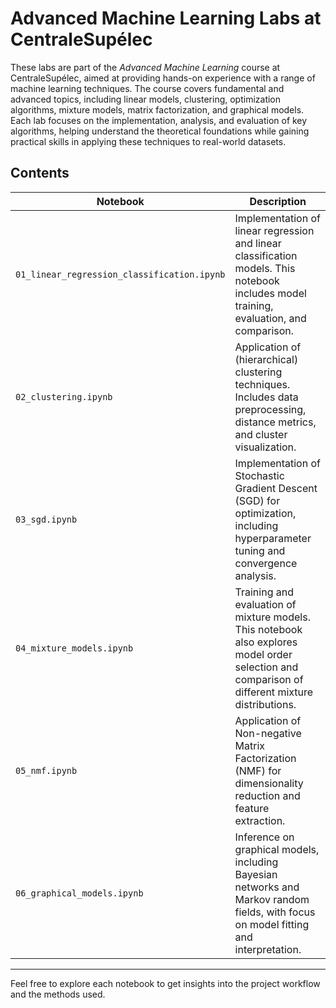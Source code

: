 # Advanced Machine Learning Labs at CentraleSupélec

These labs are part of the *Advanced Machine Learning* course at CentraleSupélec, aimed at providing hands-on experience with a range of machine learning techniques. The course covers fundamental and advanced topics, including linear models, clustering, optimization algorithms, mixture models, matrix factorization, and graphical models. Each lab focuses on the implementation, analysis, and evaluation of key algorithms, helping understand the theoretical foundations while gaining practical skills in applying these techniques to real-world datasets.

## Contents

| Notebook | Description |
|----------|-------------|
| `01_linear_regression_classification.ipynb` | Implementation of linear regression and linear classification models. This notebook includes model training, evaluation, and comparison. |
| `02_clustering.ipynb` | Application of (hierarchical) clustering techniques. Includes data preprocessing, distance metrics, and cluster visualization. |
| `03_sgd.ipynb` | Implementation of Stochastic Gradient Descent (SGD) for optimization, including hyperparameter tuning and convergence analysis. |
| `04_mixture_models.ipynb` | Training and evaluation of mixture models. This notebook also explores model order selection and comparison of different mixture distributions. |
| `05_nmf.ipynb` | Application of Non-negative Matrix Factorization (NMF) for dimensionality reduction and feature extraction. |
| `06_graphical_models.ipynb` | Inference on graphical models, including Bayesian networks and Markov random fields, with focus on model fitting and interpretation. |

---

Feel free to explore each notebook to get insights into the project workflow and the methods used.
